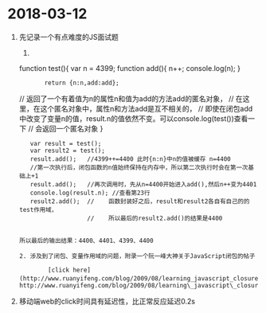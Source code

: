 # 2018-03-12

1. 先记录一个有点难度的JS面试题
   1.  ```js
      function test(){
              var n = 4399;
              function add(){
                  n++;
                  console.log(n);
              }

              return {n:n,add:add};
      //          返回了一个有着值为n的属性n和值为add的方法add的匿名对象，
      //          在这里，在这个匿名对象中，属性n和方法add是互不相关的，
      //          即使在闭包add中改变了变量n的值，result.n的值依然不变。可以console.log(test())查看一下
      //          会返回一个匿名对象
      }

          var result = test();
          var result2 = test();
          result.add();   //4399++=4400 此时{n:n}中n的值被缓存 n=4400
          //第一次执行后，闭包函数的n值始终保持在内存中，所以第二次执行时会在第一次基础上+1
          result.add();   //再次调用时，先从n=4400开始进入add(),然后n++变为4401
          console.log(result.n); //查看第23行
          result2.add();  //    函数封装好之后，result和result2各自有自己的的test作用域，
                          //    所以最后的result2.add()的结果是4400
      ```

      所以最后的输出结果：4400、4401、4399、4400

   2. 涉及到了闭包、变量作用域的问题，附录一个阮一峰大神关于JavaScript闭包的帖子 

              [click here](http://www.ruanyifeng.com/blog/2009/08/learning_javascript_closures.html)：http://www.ruanyifeng.com/blog/2009/08/learning\_javascript\_closures.html
2. 移动端web的click时间具有延迟性，比正常反应延迟0.2s



